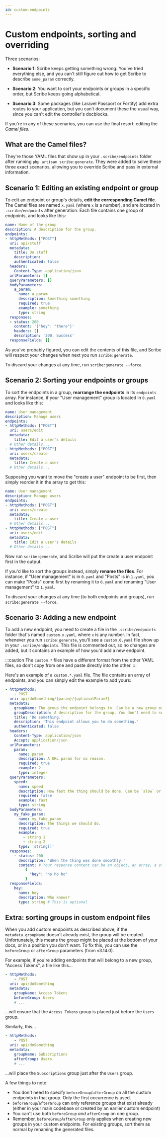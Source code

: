 ```yaml
---
id: custom-endpoints
---
```


# Custom endpoints, sorting and overriding
Three scenarios: 
- **Scenario 1**: Scribe keeps getting something wrong. You've tried everything else, and you can't still figure out how to get Scribe to describe `some_param` correctly.

- **Scenario 2**: You want to sort your endpoints or groups in a specific order, but Scribe keeps going alphabetical.

- **Scenario 3**: Some packages (like Laravel Passport or Fortify) add extra routes to your application, but you can't document these the usual way, since you can't edit the controller's docblocks.

If you're in any of these scenarios, you can use the final resort: editing the _Camel files_.

## What are the Camel files?
They're those YAML files that show up in your `.scribe/endpoints` folder after running `php artisan scribe:generate`. They were added to solve these three exact scenarios, allowing you to override Scribe and pass in external information.

## Scenario 1: Editing an existing endpoint or group
To edit an endpoint or group's details, **edit the corresponding Camel file**. The Camel files are named `x.yaml` (where `x` is a number), and are located in `.scribe/endpoints` after generation. Each file contains one group of endpoints, and looks like this:

```yaml title=<your-app>/.scribe/endpoints/0.yaml
name: Name of the group
description: A description for the group.
endpoints:
- httpMethods: ["POST"]
  uri: api/stuff
  metadata:
    title: Do stuff
    description: 
    authenticated: false
  headers:
    Content-Type: application/json
  urlParameters: []
  queryParameters: []
  bodyParameters:
    a_param:
      name: a_param
      description: Something something
      required: true
      example: something
      type: string
  responses:
  - status: 200
    content: '{"hey": "there"}'
    headers: []
    description: '200, Success'
  responseFields: []
```

As you've probably figured, you can edit the contents of this file, and Scribe will respect your changes when next you run `scribe:generate`.

To discard your changes at any time, run `scribe:generate --force`.

## Scenario 2: Sorting your endpoints or groups
To sort the endpoints in a group, **rearrange the endpoints** in its `endpoints` array. For instance, if your "User management" group is located in `0.yaml` and looks like this:

```yaml title=<your-app>/.scribe/endpoints/0.yaml
name: User management
description: Manage users
endpoints:
- httpMethods: ["POST"]
  uri: users/edit
  metadata:
    title: Edit a user's details
  # Other details...  
- httpMethods: ["POST"]
  uri: users/create
  metadata:
    title: Create a user
  # Other details...  
```

Supposing you want to move the "create a user" endpoint to be first, then simply reorder it in the array to get this:

```yaml title=<your-app>/.scribe/endpoints/0.yaml
name: User management
description: Manage users
endpoints:
- httpMethods: ["POST"]
  uri: users/create
  metadata:
    title: Create a user
  # Other details...  
- httpMethods: ["POST"]
  uri: users/edit
  metadata:
    title: Edit a user's details
  # Other details...  
```

Now run `scribe:generate`, and Scribe will put the create a user endpoint first in the output.

If you'd like to sort the groups instead, simply **rename the files**. For instance, if "User management" is in `0.yaml` and "Posts" is in `1.yaml`, you can make "Posts" come first by renaming it to `0.yaml` and renaming "User management" to `1.yaml`.

To discard your changes at any time (to both endpoints and groups), run `scribe:generate --force`.


## Scenario 3: Adding a new endpoint
To add a new endpoint, you need to create a file in the `.scribe/endpoints` folder that's named `custom.x.yaml`, where `x` is any number. In fact, whenever you run `scribe:generate`, you'll see a `custom.0.yaml` file show up in your `.scribe/endpoints`. This file is commented out, so no changes are added, but it contains an example of how you'd add a new endpoint.

:::caution
The `custom.*` files have a different format from the other YAML files, so don't copy from one and paste directly into the other.
:::

Here's an example of a `custom.*.yaml` file. The file contains an array of endpoints, and you can simply edit the example to add yours:

```yaml title=<your-app>/.scribe/endpoints/custom.0.yaml
- httpMethods:
    - POST
  uri: api/doSomething/{param}/{optionalParam?}
  metadata:
    groupName: The group the endpoint belongs to. Can be a new group or an existing group.
    groupDescription: A description for the group. You don't need to set this for every endpoint; once is enough.
    title: 'Do something.'
    description: 'This endpoint allows you to do something.'
    authenticated: false
  headers:
    Content-Type: application/json
    Accept: application/json
  urlParameters:
    param:
      name: param
      description: A URL param for no reason.
      required: true
      example: 2
      type: integer
  queryParameters:
    speed:
      name: speed
      description: How fast the thing should be done. Can be `slow` or `fast`.
      required: false
      example: fast
      type: string
  bodyParameters:
    my_fake_param:
      name: my_fake_param
      description: The things we should do.
      required: true
      example:
        - string 1
        - string 2
      type: 'string[]'
  responses:
    - status: 200
      description: 'When the thing was done smoothly.'
      content: # Your response content can be an object, an array, a string or empty.
         {
           "hey": "ho ho ho"
         }
  responseFields:
    hey:
      name: hey
      description: Who knows?
      type: string # This is optional
```

## Extra: sorting groups in custom endpoint files
When you add custom endpoints as described above, if the `metadata.groupName` doesn't already exist, the group will be created. Unfortunately, this means the group might be placed at the bottom of your docs, or in a position you don't want. To fix this, you can use the `beforeGroup` or `afterGroup` parameters (from v3.14.0).

For example, if you're adding endpoints that will belong to a new group, "Access Tokens", a file like this...

```yaml {6} title=<your-app>/.scribe/endpoints/custom.0.yaml
- httpMethods:
    - POST
  uri: api/doSomething
  metadata:
    groupName: Access Tokens
    beforeGroup: Users
    # ...
```
...will ensure that the `Access Tokens` group is placed just before the `Users` group.

Similarly, this...

```yaml {6} title=<your-app>/.scribe/endpoints/custom.0.yaml
- httpMethods:
    - POST
  uri: api/doSomething
  metadata:
    groupName: Subscriptions
    afterGroup: Users
    # ...
```

...will place the `Subscriptions` group just after the `Users` group.

A few things to note:
- You don't need to specify `beforeGroup`/`afterGroup` on all the custom endpoints in that group. Only the first occurrence is used.
- `beforeGroup`/`afterGroup` can only reference groups that exist already (either in your main codebase or created by an earlier custom endpoint)
- You can't use both `beforeGroup` _and_ `afterGroup` on one group.
- Remember, `beforeGroup`/`afterGroup` only applies when creating new groups in your custom endpoints. For existing groups, sort them as normal by renaming the generated files.